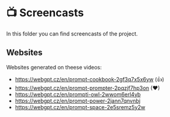 # 📺 Screencasts

In this folder you can find screencasts of the project.

## Websites

Websites generated on theese videos:

-   https://webgpt.cz/en/prompt-cookbook-2gf3q7x5x6yw (👍)
-   https://webgpt.cz/en/prompt-prompter-2pqzjf7hp3on (❤)
-   https://webgpt.cz/en/prompti-owl-2wwom6erl4yb
-   https://webgpt.cz/en/prompt-power-2jann7qnvnbj
-   https://webgpt.cz/en/prompt-space-2e5sremz5y2w
